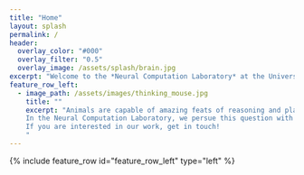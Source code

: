```yaml
---
title: "Home"
layout: splash
permalink: /
header:
  overlay_color: "#000"
  overlay_filter: "0.5"
  overlay_image: /assets/splash/brain.jpg
excerpt: "Welcome to the *Neural Computation Laboratory* at the University of Delaware's Department of Psychological and Brain Sciences."
feature_row_left:
  - image_path: /assets/images/thinking_mouse.jpg
    title: ""
    excerpt: "Animals are capable of amazing feats of reasoning and planning. If you ever had mice in your kitchen, you will know what we are talking about! How do they do that? And how are these processes instantiated by the coordinated activity of single neurons?<br/><br/>
    In the Neural Computation Laboratory, we persue this question with mice that learn to solve complex problems in virtual reality using computational models combined with advanced microscopy and electrophysiology.<br/><br/>
    If you are interested in our work, get in touch!
    "
---
```


{% include feature_row id="feature_row_left" type="left" %}
